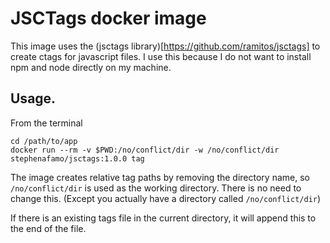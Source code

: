 # JSCTags docker image

This image uses the (jsctags library)[https://github.com/ramitos/jsctags] to create ctags for javascript files.
I use this because I do not want to install npm and node directly on my machine.

## Usage.

From the terminal

	cd /path/to/app
	docker run --rm -v $PWD:/no/conflict/dir -w /no/conflict/dir stephenafamo/jsctags:1.0.0 tag

The image creates relative tag paths by removing the directory name, so `/no/conflict/dir` is used as the working directory. There is no need to change this. (Except you actually have a directory called `/no/conflict/dir`)

If there is an existing tags file in the current directory, it will append this to the end of the file.
